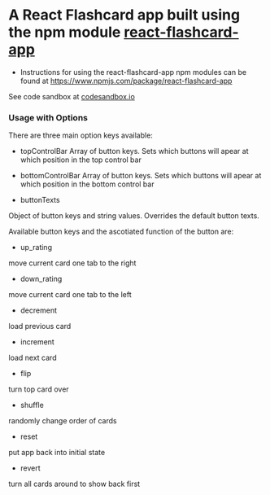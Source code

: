 A React Flashcard app built using the npm module [react-flashcard-app](https://www.npmjs.com/package/react-flashcard-app)
=================================
* Instructions for using the react-flashcard-app npm modules can be found at
https://www.npmjs.com/package/react-flashcard-app

See code sandbox at [codesandbox.io](https://codesandbox.io/s/91r5p4wnlr)

### Usage with Options
There are three main option keys available:

* topControlBar
Array of button keys. Sets which buttons will apear at which position in the top control bar

* bottomControlBar
Array of button keys. Sets which buttons will apear at which position in the bottom control bar

* buttonTexts

Object of button keys and string values. Overrides the default button texts.

Available button keys and the ascotiated function of the button are:

* up_rating

move current card one tab to the right

* down_rating

move current card one tab to the left

* decrement

load previous card

* increment

load next card

* flip

turn top card over

* shuffle

randomly change order of cards

* reset

put app back into initial state

* revert

turn all cards around to show back first
